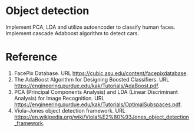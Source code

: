 # Object detection
Implement PCA, LDA and utilize autoencoder to classify human faces. Implement cascade Adaboost algorithm to detect cars.

# Reference
1. FacePix Database. URL https://cubic.asu.edu/content/facepixdatabase.
2. The AdaBoost Algorithm for Designing Boosted Classifiers. URL https://engineering.purdue.edu/kak/Tutorials/AdaBoost.pdf.
3. PCA (Principal Components Analysis) and LDA (Linear Discriminant Analysis) for Image Recognition. URL https://engineering.purdue.edu/kak/Tutorials/OptimalSubspaces.pdf.
4. Viola–Jones object detection framework. URL https://en.wikipedia.org/wiki/Viola%E2%80%93Jones_object_detection_framework.
